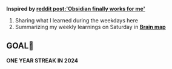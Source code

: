 **Inspired by [reddit post:'Obsidian finally works for me'](https://www.reddit.com/r/ObsidianMD/comments/18pxdcv/obsidian_finally_works_for_me/?utm_source=share&utm_medium=web2x&context=3)**

1. Sharing what I learned during the weekdays here
2. Summarizing my weekly learnings on Saturday in **[Brain map](https://publish.obsidian.md/jhlee/)**

## GOAL🚩
**ONE YEAR STREAK IN 2024**
